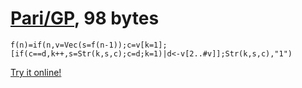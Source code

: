 # [Pari/GP], 98 bytes

    f(n)=if(n,v=Vec(s=f(n-1));c=v[k=1];[if(c==d,k++,s=Str(k,s,c);c=d;k=1)|d<-v[2..#v]];Str(k,s,c),"1")

[Try it online!][TIO-kwbkbdff]

[Pari/GP]: http://pari.math.u-bordeaux.fr/
[TIO-kwbkbdff]: https://tio.run/##Rc3BCsMgEATQX5H0skvWUHsrdr@i0It4CNoUEaxo8NR/t@aUyzAwDyavJchP7n2DhBxGUuPX20Hl0aVC1I6biaysNmN2zJ7iPFPl514gUiV3EK8HwZ9/yGZuy3Jp1uoT0KQm7Nu3QBIsriTuJHIJaYfjFrH/AQ "Pari/GP – Try It Online"